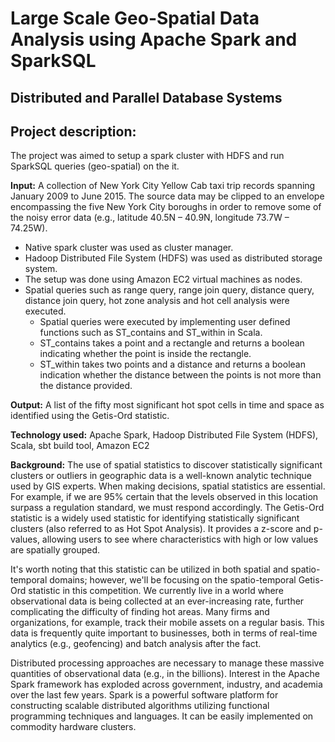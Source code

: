 # Large Scale Geo-Spatial Data Analysis using Apache Spark and SparkSQL

## Distributed and Parallel Database Systems

## Project description:

The project was aimed to setup a spark cluster with HDFS and run SparkSQL queries (geo-spatial) on the it.

**Input:** A collection of New York City Yellow Cab taxi trip records spanning January 2009 to June 2015. The source data may be clipped to an envelope encompassing the five New York City boroughs in order to remove some of the noisy error data (e.g., latitude 40.5N – 40.9N, longitude 73.7W – 74.25W).

* Native spark cluster was used as cluster manager.
* Hadoop Distributed File System (HDFS) was used as distributed storage system.
* The setup was done using Amazon EC2 virtual machines as nodes.
* Spatial queries such as range query, range join query, distance query, distance join query, hot zone analysis and hot cell analysis were executed.
  - Spatial queries were executed by implementing user defined functions such as ST_contains and ST_within in Scala.
  - ST_contains takes a point and a rectangle and returns a boolean indicating whether the point is inside the rectangle.
  - ST_within takes two points and a distance and returns a boolean indication whether the distance between the points is not more than the distance provided.

**Output:** A list of the fifty most significant hot spot cells in time and space as identified using the Getis-Ord  statistic.
  
**Technology used:** Apache Spark, Hadoop Distributed File System (HDFS), Scala, sbt build tool, Amazon EC2

**Background:**
  The use of spatial statistics to discover statistically significant clusters or outliers in geographic data is a well-known analytic technique used by GIS experts.
When making decisions, spatial statistics are essential. For example, if we are 95% certain that the levels observed in this location surpass a regulation standard, we must respond accordingly. The Getis-Ord statistic is a widely used statistic for identifying statistically significant clusters (also referred to as Hot Spot Analysis). It provides a z-score and p-values, allowing users to see where characteristics with high or low values are spatially grouped. 
  
  It's worth noting that this statistic can be utilized in both spatial and spatio-temporal domains; however, we'll be focusing on the spatio-temporal Getis-Ord statistic in this competition. We currently live in a world where observational data is being collected at an ever-increasing rate, further complicating the difficulty of finding hot areas. Many firms and organizations, for example, track their mobile assets on a regular basis. This data is frequently quite important to businesses, both in terms of real-time analytics (e.g., geofencing) and batch analysis after the fact.
  
  Distributed processing approaches are necessary to manage these massive quantities of observational data (e.g., in the billions). Interest in the Apache Spark framework has exploded across government, industry, and academia over the last few years. Spark is a powerful software platform for constructing scalable distributed algorithms utilizing functional programming techniques and languages. It can be easily implemented on commodity hardware clusters. 
